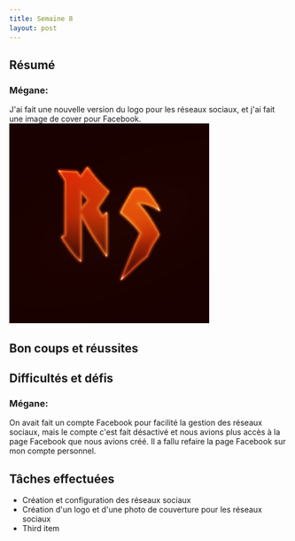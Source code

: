 ```yaml
---
title: Semaine 8
layout: post
---
```


## Résumé

### Mégane:
J'ai fait une nouvelle version du logo pour les réseaux sociaux, et j'ai fait une image de cover pour Facebook.
![logo media sociaux](../medias/Logo_Neon_socialmedia.png)

## Bon coups et réussites

## Difficultés et défis

### Mégane:
On avait fait un compte Facebook pour facilité la gestion des réseaux sociaux, mais le compte c'est fait désactivé et nous avions plus accès à la page Facebook que nous avions créé. Il a fallu refaire la page Facebook sur mon compte personnel.

## Tâches effectuées
- Création et configuration des réseaux sociaux
- Création d'un logo et d'une photo de couverture pour les réseaux sociaux
- Third item
